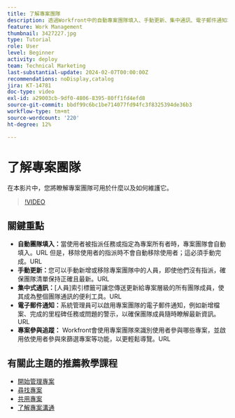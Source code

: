 ```yaml
---
title: 了解專案團隊
description: 透過Workfront中的自動專案團隊填入、手動更新、集中通訊、電子郵件通知和追蹤專案參與來有效管理專案團隊，以簡化共同作業。
feature: Work Management
thumbnail: 3427227.jpg
type: Tutorial
role: User
level: Beginner
activity: deploy
team: Technical Marketing
last-substantial-update: 2024-02-07T00:00:00Z
recommendations: noDisplay,catalog
jira: KT-14781
doc-type: video
exl-id: a29003cb-9df0-4806-8395-80ff1fd4efd8
source-git-commit: bbdf99c6bc1be714077fd94fc3f8325394de36b3
workflow-type: tm+mt
source-wordcount: '220'
ht-degree: 12%

---
```


# 了解專案團隊

在本影片中，您將瞭解專案團隊可用於什麼以及如何維護它。

>[!VIDEO](https://video.tv.adobe.com/v/3444600/?quality=12&learn=on&enablevpops=1&captions=chi_hant)

## 關鍵重點

* **自動團隊填入：**&#x200B;當使用者被指派任務或指定為專案所有者時，專案團隊會自動填入。&#x200B;URL 但是，移除使用者的指派時不會自動移除使用者；這必須手動完成。&#x200B;URL
* **手動更新：**&#x200B;您可以手動新增或移除專案團隊中的人員，即使他們沒有指派，確保團隊清單保持正確且最新。&#x200B;URL
* **集中式通訊：**&#x200B;[人員]索引標籤可讓您傳送更新給專案層級的所有團隊成員，使其成為整個團隊通訊的便利工具。&#x200B;URL
* **電子郵件通知：**&#x200B;系統管理員可以啟用專案團隊的電子郵件通知，例如新增檔案、完成的里程碑任務或問題的警示，以確保團隊成員隨時瞭解最新資訊。&#x200B;URL
* **專案參與追蹤：** Workfront會使用專案團隊來識別使用者參與哪些專案，並啟用依使用者參與來篩選專案等功能，以更輕鬆導覽。&#x200B;URL

## 有關此主題的推薦教學課程

* [開始管理專案](/help/manage-work/projects/getting-started-manage-a-project.md)
* [尋找專案](/help/manage-work/projects/find-projects.md)
* [共用專案](/help/manage-work/projects/share-a-project.md)
* [了解專案溝通](/help/manage-work/projects/understand-project-communication.md)
